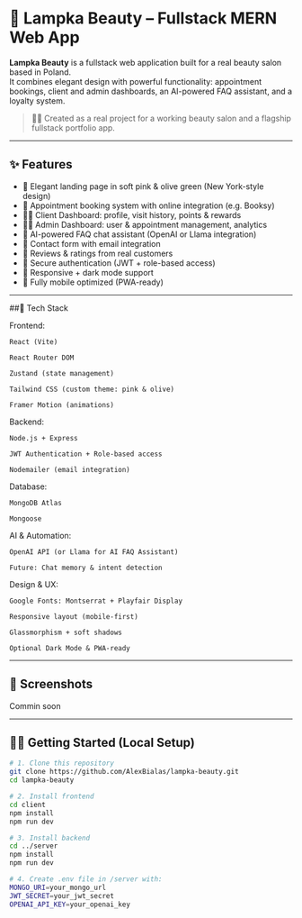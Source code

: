 # 💅 Lampka Beauty – Fullstack MERN Web App

**Lampka Beauty** is a fullstack web application built for a real beauty salon based in Poland.  
It combines elegant design with powerful functionality: appointment bookings, client and admin dashboards, an AI-powered FAQ assistant, and a loyalty system.

> 🧑‍🎓 Created as a real project for a working beauty salon and a flagship fullstack portfolio app.

---

## ✨ Features

- 💄 Elegant landing page in soft pink & olive green (New York-style design)
- 📆 Appointment booking system with online integration (e.g. Booksy)
- 👩‍🎤 Client Dashboard: profile, visit history, points & rewards
- 🧑‍💼 Admin Dashboard: user & appointment management, analytics
- 🤖 AI-powered FAQ chat assistant (OpenAI or Llama integration)
- 💌 Contact form with email integration
- 🧾 Reviews & ratings from real customers
- 🔐 Secure authentication (JWT + role-based access)
- 🌙 Responsive + dark mode support
- 📱 Fully mobile optimized (PWA-ready)

---

##🚀 Tech Stack

Frontend:

    React (Vite)

    React Router DOM

    Zustand (state management)

    Tailwind CSS (custom theme: pink & olive)

    Framer Motion (animations)

Backend:

    Node.js + Express

    JWT Authentication + Role-based access

    Nodemailer (email integration)

Database:

    MongoDB Atlas

    Mongoose

AI & Automation:

    OpenAI API (or Llama for AI FAQ Assistant)

    Future: Chat memory & intent detection

Design & UX:

    Google Fonts: Montserrat + Playfair Display

    Responsive layout (mobile-first)

    Glassmorphism + soft shadows

    Optional Dark Mode & PWA-ready

---

## 📸 Screenshots

Commin soon 

---

## 🧑‍💻 Getting Started (Local Setup)

```bash
# 1. Clone this repository
git clone https://github.com/AlexBialas/lampka-beauty.git
cd lampka-beauty

# 2. Install frontend
cd client
npm install
npm run dev

# 3. Install backend
cd ../server
npm install
npm run dev

# 4. Create .env file in /server with:
MONGO_URI=your_mongo_url
JWT_SECRET=your_jwt_secret
OPENAI_API_KEY=your_openai_key
